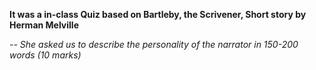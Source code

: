 **It was a in-class Quiz based on Bartleby, the Scrivener, Short story by Herman Melville**

*-- She asked us to describe the personality of the narrator in 150-200 words (10 marks)*
